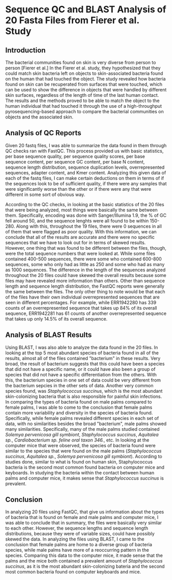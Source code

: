 # Sequence QC and BLAST Analysis of 20 Fasta Files from Fierer et al. Study 

## Introduction

 The bacterial communities found on skin is very diverse from person to person [Fierer et al.]
 In the Fierer et al. study, they hypothesized that they could match skin bacteria left on objects to skin-associated
 bacteria found on the human that had touched the object. The study revealed how bacteria found
 on skin can be recuperated from surfaces that were touched, which can be used to show the 
 difference in objects that were handled by different skin surfaces, regardless of the length 
 of time of the last human contact. The results and the methods proved to be able to match 
 the object to the human individual that had touched it through the use of a high-throughput 
 pyrosequencing-based approach to compare the bacterial communities on objects 
 and the associated skin.

## Analysis of QC Reports 

 Given 20 fastq files, I was able to summarize the data found in them through QC checks ran 
 with FastQC. This process provided us with basic statistics, per base sequence quality, 
 per sequence quality scores, per base sequence content, per sequence GC content, per base 
 N content, sequence length distribution, sequence duplication levels, overrepresented
 sequences, adapter content, and Kmer content. Analyzing this given data of each of the 
 fastq files, I can make certain deductions on them in terms of if the sequences look to 
 be of sufficient quality, if there were any samples that were significantly worse than the 
 other or if there were any that were different in some sort of obvious way. 

 According to the QC checks, in looking at the basic statistics of the 20 files that were 
 being analyzed, most things were basically the same between them. Specifically, encoding was
 done with Sanger/Illumina 1.9, the % of GC fell around 50, and the sequence lenghts were 
 all found to be within 150-280. Along with this, throughout the 19 files, there were 0 
 sequences in all of them that were flagged as poor quality. With this information, we can 
 conclude that all of the results are accurate and there were no specific sequences that we 
 have to look out for in terms of skewed results. However, one thing that was found to be
 different between the files, though, were the total sequence numbers that were looked at.
 While some files contained 400-500 sequences, there were some who contained 600-800 sequences,
 some who only had as little as 250 and some who had as many as 1000 sequences.
 The difference in the length of the sequences analyzed throughout the 20 files could have skewed
 the overall results because some files may have revealed more information than others. 
 Other than sequence length and sequence length distribution, the FastQC reports were generally 
 the same between the files. The only other thing to note would be that each of the files have
 their own individual overrepresented sequences that are seen in different percentages. For 
 example, while ERR1942280 has 339 counts of an overrepresented sequence that takes up 84% of 
 its overall sequence, ERR1942281 has 61 counts of another overrepresented sequence that takes 
 up only 14.5% of its overall sequence. 

## Analysis of BLAST Results 

 Using BLAST, I was also able to analyze the data found in the 20 files. In looking at the top 5 
 most abundant species of bacteria found in all of the results, almost all of the files
 contained "bacterium" in these results. Very broad, the result of bacterium suggests that
 this could have been a species that did not have a specific name, or it could have also been
 a group of species that did not have a specific differentiation from the others. With this,
 the bacterium species in one set of data could be very different from the bacterium sepcies
 in the other sets of data. Another very common species found, was *Staphylococcus succinus*,
 which is the most abundant skin-colonizing bacteria that is also responsible for painful skin
 infections. In comparing the types of bacteria found on male palms compared to female palms, 
 I was able to come to the conclusion that female palms contain more variability and diversity 
 in the species of bacteria found. Specifically, while female palms revealed different species 
 in each set of data, with no similarities besides the broad "bacterium", male palms showed 
 many similarities. Specifically, many of the male palms studied contained *Solemya 
 pervenicosa gill symbiont*, *Staphylococcus succinus*, *Aquitalea sp.*, *Cardiobacterium sp. 
 feline oral taxon 346.*, etc. In looking at the computer mice that were observed, the species
 of bacteria found were similar to the species that were found on the male palms (*Staphylococcus 
 succinus*, *Aquitalea sp.*, *Solemya pervenicosa gill symbiont*). According to studies done, similar to 
 what is found on human skin, Staphylococcus bacteria is the second most common found bacteria on 
 computer mice and keyboards. In studying the bacteria within the contact between human palms and 
 computer mice, it makes sense that *Staphylococcus succinus* is prevalent. 

## Conclusion
 
In analyzing 20 files using FastQC, that give us information about the types of bacteria that is found 
 on female and male palms and computer mice, I was able to conclude that in summary, the files were 
 basically very similar to each other. However, the sequence lengths and sequence length distributions,
 because they were of variable sizes, could have possibly skewed the data. In analyzing the files
 using BLAST, I came to the conclusion that female palms are home to a diverse group of bacteria species, 
 while male palms have more of a reoccurring pattern in the species. Comparing this data to the computer 
 mice, it made sense that the palms and the mice both contained a prevalent amount of *Staphylococcus 
 succinus*, as it is the most abundant skin-colonizing bateria and the second most common bacteria found
 on computer keyboards and mice. 
